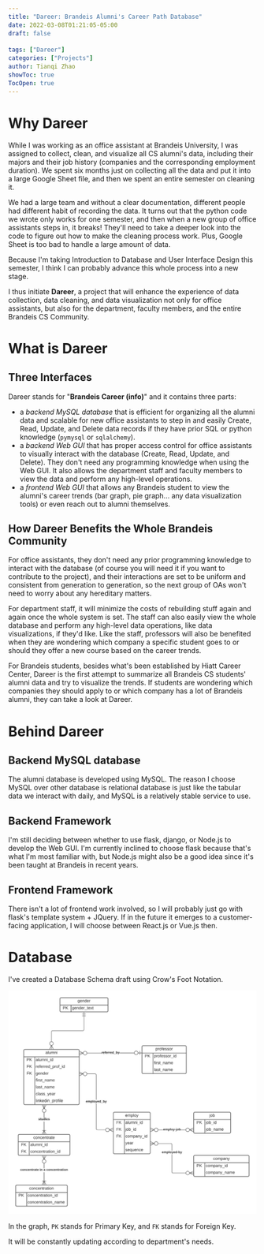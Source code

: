 ```yaml
---
title: "Dareer: Brandeis Alumni's Career Path Database"
date: 2022-03-08T01:21:05-05:00
draft: false

tags: ["Dareer"]
categories: ["Projects"]
author: Tianqi Zhao
showToc: true
TocOpen: true
---
```


# Why Dareer

While I was working as an office assistant at Brandeis University, I was assigned to collect, clean, and visualize all CS alumni's data, including their majors and their job history (companies and the corresponding employment duration). We spent six months just on collecting all the data and put it into a large Google Sheet file, and then we spent an entire semester on cleaning it. 

We had a large team and without a clear documentation, different people had different habit of recording the data. It turns out that the python code we wrote only works for one semester, and then when a new group of office assistants steps in, it breaks! They'll need to take a deeper look into the code to figure out how to make the cleaning process work. Plus, Google Sheet is too bad to handle a large amount of data.

Because I'm taking Introduction to Database and User Interface Design this semester, I think I can probably advance this whole process into a new stage.

I thus initiate **Dareer**, a project that will enhance the experience of data collection, data cleaning, and data visualization not only for office assistants, but also for the department, faculty members, and the entire Brandeis CS Community.

# What is Dareer

## Three Interfaces

Dareer stands for "**Brandeis Career (info)**" and it contains three parts: 

- a *backend MySQL database* that is efficient for organizing all the alumni data and scalable for new office assistants to step in and easily Create, Read, Update, and Delete data records if they have prior SQL or python knowledge (`pymysql` or `sqlalchemy`).
- a *backend Web GUI* that has proper access control for office assistants to visually interact with the database (Create, Read, Update, and Delete). They don't need any programming knowledge when using the Web GUI. It also allows the department staff and faculty members to view the data and perform any high-level operations.
- a *frontend Web GUI* that allows any Brandeis student to view the alumni's career trends (bar graph, pie graph... any data visualization tools) or even reach out to alumni themselves.

## How Dareer Benefits the Whole Brandeis Community

For office assistants, they don't need any prior programming knowledge to interact with the database (of course you will need it if you want to contribute to the project), and their interactions are set to be uniform and consistent from generation to generation, so the next group of OAs won't need to worry about any hereditary matters.

For department staff, it will minimize the costs of rebuilding stuff again and again once the whole system is set. The staff can also easily view the whole database and perform any high-level data operations, like data visualizations, if they'd like. Like the staff, professors will also be benefited when they are wondering which company a specific student goes to or should they offer a new course based on the career trends.

For Brandeis students, besides what's been established by Hiatt Career Center, Dareer is the first attempt to summarize all Brandeis CS students' alumni data and try to visualize the trends. If students are wondering which companies they should apply to or which company has a lot of Brandeis alumni, they can take a look at Dareer.

# Behind Dareer

## Backend MySQL database

The alumni database is developed using MySQL. The reason I choose MySQL over other database is relational database is just like the tabular data we interact with daily, and MySQL is a relatively stable service to use.

## Backend Framework

I'm still deciding between whether to use flask, django, or Node.js to develop the Web GUI. I'm currently inclined to choose flask because that's what I'm most familiar with, but Node.js might also be a good idea since it's been taught at Brandeis in recent years.

## Frontend Framework

There isn't a lot of frontend work involved, so I will probably just go with flask's template system + JQuery. If in the future it emerges to a customer-facing application, I will choose between React.js or Vue.js then.

# Database

I've created a Database Schema draft using Crow's Foot Notation.

![Database Schema Draft](../../img/db-design.png)

In the graph, `PK` stands for Primary Key, and `FK` stands for Foreign Key.

It will be constantly updating according to department's needs.
